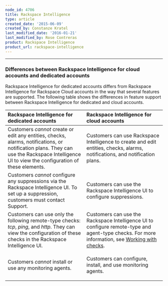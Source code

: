 ```yaml
---
node_id: 4706
title: Rackspace Intelligence
type: article
created_date: '2015-06-09'
created_by: Constanze Kratel
last_modified_date: '2016-01-21'
last_modified_by: Rose Contreras
product: Rackspace Intelligence
product_url: rackspace-intelligence
---
```


<hr />

### Differences between Rackspace Intelligence for cloud accounts and dedicated accounts

Rackspace Intelligence for dedicated accounts differs from Rackspace Intelligence for Rackspace Cloud accounts in the way that several features are supported. The following table shows the differences in feature support between Rackspace Intelligence for dedicated and cloud accounts.

<table>
<colgroup>
<col width="50%" />
<col width="50%" />
</colgroup>
<thead>
<tr class="header">
<th align="left">Rackspace Intelligence for dedicated accounts</th>
<th align="left">Rackspace Intelligence for cloud accounts</th>
</tr>
</thead>
<tbody>
<tr class="odd">
<td align="left">Customers <em>cannot</em> create or edit any entities, checks, alarms, notifications, or notification plans. They can use the Rackspace Intelligence UI to view the configuration of these elements.</td>
<td align="left">Customers can use Rackspace Intelligence to create and edit entities, checks, alarms, notifications, and notification plans.</td>
</tr>
<tr class="even">
<td align="left">Customers <em>cannot</em> configure any suppressions via the Rackspace Intelligence UI. To set up a suppression, customers must contact Support.</td>
<td align="left">Customers can use the Rackspace Intelligence UI to configure suppressions.</td>
</tr>
<tr class="odd">
<td align="left">Customers can use only the following remote-type checks: <em>tcp</em>, <em>ping</em>, and <em>http</em>. They can view the configuration of these checks in the Rackspace Intelligence UI.</td>
<td align="left">Customers can use the Rackspace Intelligence UI to configure remote-type and agent-type checks. For more information, see <a href="/how-to/working-with-checks">Working with checks</a>.</td>
</tr>
<tr class="even">
<td align="left">Customers <em>cannot</em> install or use any monitoring agents.</td>
<td align="left"><p>Customers can configure, install, and use monitoring agents.</p></td>
</tr>
</tbody>
</table>





